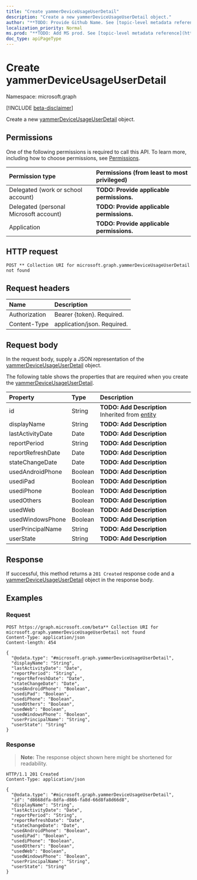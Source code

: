 ```yaml
---
title: "Create yammerDeviceUsageUserDetail"
description: "Create a new yammerDeviceUsageUserDetail object."
author: "**TODO: Provide Github Name. See [topic-level metadata reference](https://msgo.azurewebsites.net/add/document/guidelines/metadata.html#topic-level-metadata)**"
localization_priority: Normal
ms.prod: "**TODO: Add MS prod. See [topic-level metadata reference](https://msgo.azurewebsites.net/add/document/guidelines/metadata.html#topic-level-metadata)**"
doc_type: apiPageType
---
```


# Create yammerDeviceUsageUserDetail
Namespace: microsoft.graph

[!INCLUDE [beta-disclaimer](../../includes/beta-disclaimer.md)]

Create a new [yammerDeviceUsageUserDetail](../resources/yammerdeviceusageuserdetail.md) object.

## Permissions
One of the following permissions is required to call this API. To learn more, including how to choose permissions, see [Permissions](/graph/permissions-reference).

|Permission type|Permissions (from least to most privileged)|
|:---|:---|
|Delegated (work or school account)|**TODO: Provide applicable permissions.**|
|Delegated (personal Microsoft account)|**TODO: Provide applicable permissions.**|
|Application|**TODO: Provide applicable permissions.**|

## HTTP request

<!-- {
  "blockType": "ignored"
}
-->
``` http
POST ** Collection URI for microsoft.graph.yammerDeviceUsageUserDetail not found
```

## Request headers
|Name|Description|
|:---|:---|
|Authorization|Bearer {token}. Required.|
|Content-Type|application/json. Required.|

## Request body
In the request body, supply a JSON representation of the [yammerDeviceUsageUserDetail](../resources/yammerdeviceusageuserdetail.md) object.

The following table shows the properties that are required when you create the [yammerDeviceUsageUserDetail](../resources/yammerdeviceusageuserdetail.md).

|Property|Type|Description|
|:---|:---|:---|
|id|String|**TODO: Add Description** Inherited from [entity](../resources/entity.md)|
|displayName|String|**TODO: Add Description**|
|lastActivityDate|Date|**TODO: Add Description**|
|reportPeriod|String|**TODO: Add Description**|
|reportRefreshDate|Date|**TODO: Add Description**|
|stateChangeDate|Date|**TODO: Add Description**|
|usedAndroidPhone|Boolean|**TODO: Add Description**|
|usediPad|Boolean|**TODO: Add Description**|
|usediPhone|Boolean|**TODO: Add Description**|
|usedOthers|Boolean|**TODO: Add Description**|
|usedWeb|Boolean|**TODO: Add Description**|
|usedWindowsPhone|Boolean|**TODO: Add Description**|
|userPrincipalName|String|**TODO: Add Description**|
|userState|String|**TODO: Add Description**|



## Response

If successful, this method returns a `201 Created` response code and a [yammerDeviceUsageUserDetail](../resources/yammerdeviceusageuserdetail.md) object in the response body.

## Examples

### Request
<!-- {
  "blockType": "request",
  "name": "create_yammerdeviceusageuserdetail_from_"
}
-->
``` http
POST https://graph.microsoft.com/beta** Collection URI for microsoft.graph.yammerDeviceUsageUserDetail not found
Content-Type: application/json
Content-length: 454

{
  "@odata.type": "#microsoft.graph.yammerDeviceUsageUserDetail",
  "displayName": "String",
  "lastActivityDate": "Date",
  "reportPeriod": "String",
  "reportRefreshDate": "Date",
  "stateChangeDate": "Date",
  "usedAndroidPhone": "Boolean",
  "usediPad": "Boolean",
  "usediPhone": "Boolean",
  "usedOthers": "Boolean",
  "usedWeb": "Boolean",
  "usedWindowsPhone": "Boolean",
  "userPrincipalName": "String",
  "userState": "String"
}
```


### Response
>**Note:** The response object shown here might be shortened for readability.
<!-- {
  "blockType": "response",
  "truncated": true,
  "@odata.type": "microsoft.graph.yammerDeviceUsageUserDetail"
}
-->
``` http
HTTP/1.1 201 Created
Content-Type: application/json

{
  "@odata.type": "#microsoft.graph.yammerDeviceUsageUserDetail",
  "id": "d8668dfa-8dfa-d866-fa8d-66d8fa8d66d8",
  "displayName": "String",
  "lastActivityDate": "Date",
  "reportPeriod": "String",
  "reportRefreshDate": "Date",
  "stateChangeDate": "Date",
  "usedAndroidPhone": "Boolean",
  "usediPad": "Boolean",
  "usediPhone": "Boolean",
  "usedOthers": "Boolean",
  "usedWeb": "Boolean",
  "usedWindowsPhone": "Boolean",
  "userPrincipalName": "String",
  "userState": "String"
}
```

